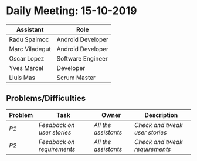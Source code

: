 # Daily Meeting: 15-10-2019

| Assistant  | Role  |  
|---|---|
| Radu Spaimoc  | Android Developer  |   
| Marc Viladegut  | Android Developer  |   
| Oscar Lopez |  Software Engineer |  
| Yves Marcel | Developer |
| Lluis Mas |  Scrum Master |  

## Problems/Difficulties
| Problem  | Task  | Owner | Description |
|---|---|---|---|
| _P1_ | _Feedback on user stories_ | _All the assistants_ | _Check and tweak user stories_ |
| _P2_ | _Feedback on requirements_ | _All the assistants_ | _Check and tweak requirements_ |
